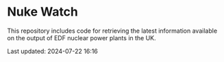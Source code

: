 # Nuke Watch

This repository includes code for retrieving the latest information available on the output of EDF nuclear power plants in the UK.

Last updated: 2024-07-22 16:16
